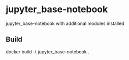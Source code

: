# jupyter_base-notebook
jupyter_base-notebook with additional modules installed 

## Build 
docker build -t jupyter_base-notebook .

